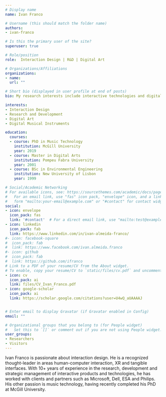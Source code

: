 ```yaml
---
# Display name
name: Ivan Franco

# Username (this should match the folder name)
authors:
- ivan-franco

# Is this the primary user of the site?
superuser: true

# Role/position
role:  Interaction Design | R&D | Digital Art

# Organizations/Affiliations
organizations:
- name:
  url: ""

# Short bio (displayed in user profile at end of posts)
bio: My research interests include interactive technologies and digital art.

interests:
- Interaction Design
- Research and Development
- Digital Art
- Digital Musical Instruments

education:
  courses:
  - course: PhD in Music Technology
    institution: McGill University
    year: 2019
  - course: Master in Digital Arts
    institution: Pompeu Fabra University
    year: 2001
  - course: BSc in Environmental Engineering
    institution: New University of Lisbon
    year: 1999

# Social/Academic Networking
# For available icons, see: https://sourcethemes.com/academic/docs/page-builder/#icons
#   For an email link, use "fas" icon pack, "envelope" icon, and a link in the
#   form "mailto:your-email@example.com" or "#contact" for contact widget.
social:
- icon: envelope
  icon_pack: fas
  link: '#contact'  # For a direct email link, use "mailto:test@example.org".
- icon: linkedin
  icon_pack: fab
  link: https://www.linkedin.com/in/ivan-almeida-franco/
#- icon: facebook-square
#  icon_pack: fab
#  link: https://www.facebook.com/ivan.almeida.franco
#- icon: github
#  icon_pack: fab
#  link: https://github.com/ifranco
# Link to a PDF of your resume/CV from the About widget.
# To enable, copy your resume/CV to `static/files/cv.pdf` and uncomment the lines below.
- icon: cv
  icon_pack: ai
  link: files/CV_Ivan_Franco.pdf
- icon: google-scholar
  icon_pack: ai
  link: https://scholar.google.com/citations?user=U4wQ_aUAAAAJ


# Enter email to display Gravatar (if Gravatar enabled in Config)
email: ""

# Organizational groups that you belong to (for People widget)
#   Set this to `[]` or comment out if you are not using People widget.
user_groups:
- Researchers
- Visitors
---
```


Ivan Franco is passionate about interaction design. He is a recognized thought-leader in areas human-computer interaction, XR and tangible interfaces. With 10+ years of experience in the research, development and strategic management of interactive products and technologies, he has worked with clients and partners such as Microsoft, Dell, ESA and Philips. His other passion is music technology, having recently completed his PhD at McGill University.
